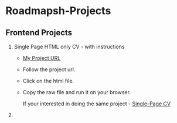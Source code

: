 # Roadmapsh-Projects

## Frontend Projects

1. Single Page HTML only CV - with instructions

   - [My Project URL](https://github.com/stanleykikombo/Roadmapsh-Projects/tree/main/Frontend/singlePageCV)
   - Follow the project url.
   - Click on the html file.
   - Copy the raw file and run it on your browser.

     If your interested in doing the same project - [Single-Page CV](https://roadmap.sh/projects/single-page-cv)

2. 
   

